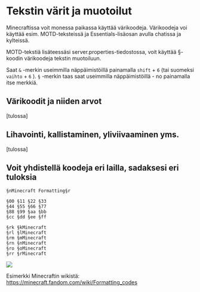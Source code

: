 # Tekstin värit ja muotoilut

Minecraftissa voit monessa paikassa käyttää värikoodeja. Värikoodeja voi käyttää esim. MOTD-teksteissä ja Essentials-lisäosan avulla chatissa ja kylteissä.

MOTD-tekstiä lisäteessäsi server.properties-tiedostossa, voit käyttää §-koodin värikoodeja tekstin muotoiluun.

Saat `&` -merkin useimmilla näppäimistöillä painamalla `shift` + `6` (tai suomeksi `vaihto` + `6` ). `§` -merkin taas saat useimmilla näppäimistöillä - no painamalla itse merkkiä.

## Värikoodit ja niiden arvot
[tulossa]

## Lihavointi, kallistaminen, yliviivaaminen yms.
[tulossa]

## Voit yhdistellä koodeja eri lailla, sadaksesi eri tuloksia
```
§nMinecraft Formatting§r

§00 §11 §22 §33
§44 §55 §66 §77
§88 §99 §aa §bb
§cc §dd §ee §ff

§rk §kMinecraft
§rl §lMinecraft
§rm §mMinecraft
§rn §nMinecraft
§ro §oMinecraft
§rr §rMinecraft
```

![](https://cdn.bittivirta.fi/docimg/crisp/mc-format_5pgebx.gif)

Esimerkki Minecraftin wikistä: https://minecraft.fandom.com/wiki/Formatting_codes
